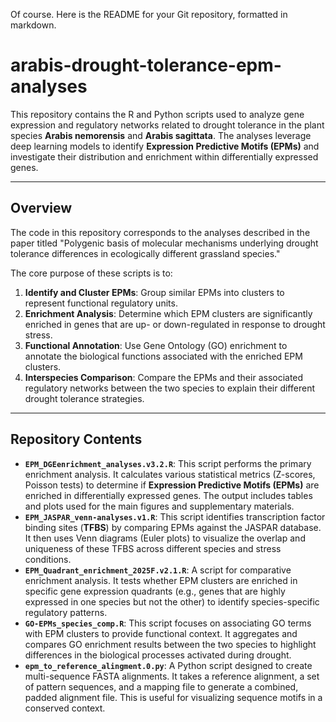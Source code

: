 Of course. Here is the README for your Git repository, formatted in markdown.

# arabis-drought-tolerance-epm-analyses

This repository contains the R and Python scripts used to analyze gene expression and regulatory networks related to drought tolerance in the plant species **Arabis nemorensis** and **Arabis sagittata**. The analyses leverage deep learning models to identify **Expression Predictive Motifs (EPMs)** and investigate their distribution and enrichment within differentially expressed genes.

---

## Overview

The code in this repository corresponds to the analyses described in the paper titled "Polygenic basis of molecular mechanisms underlying drought tolerance differences in ecologically different grassland species."

The core purpose of these scripts is to:

1.  **Identify and Cluster EPMs**: Group similar EPMs into clusters to represent functional regulatory units.
2.  **Enrichment Analysis**: Determine which EPM clusters are significantly enriched in genes that are up- or down-regulated in response to drought stress.
3.  **Functional Annotation**: Use Gene Ontology (GO) enrichment to annotate the biological functions associated with the enriched EPM clusters.
4.  **Interspecies Comparison**: Compare the EPMs and their associated regulatory networks between the two species to explain their different drought tolerance strategies.

---

## Repository Contents

* **`EPM_DGEenrichment_analyses.v3.2.R`**: This script performs the primary enrichment analysis. It calculates various statistical metrics (Z-scores, Poisson tests) to determine if **Expression Predictive Motifs (EPMs)** are enriched in differentially expressed genes. The output includes tables and plots used for the main figures and supplementary materials.
* **`EPM_JASPAR_venn-analyses.v1.R`**: This script identifies transcription factor binding sites (**TFBS**) by comparing EPMs against the JASPAR database. It then uses Venn diagrams (Euler plots) to visualize the overlap and uniqueness of these TFBS across different species and stress conditions.
* **`EPM_Quadrant_enrichment_2025F.v2.1.R`**: A script for comparative enrichment analysis. It tests whether EPM clusters are enriched in specific gene expression quadrants (e.g., genes that are highly expressed in one species but not the other) to identify species-specific regulatory patterns.
* **`GO-EPMs_species_comp.R`**: This script focuses on associating GO terms with EPM clusters to provide functional context. It aggregates and compares GO enrichment results between the two species to highlight differences in the biological processes activated during drought.
* **`epm_to_reference_alingment.0.py`**: A Python script designed to create multi-sequence FASTA alignments. It takes a reference alignment, a set of pattern sequences, and a mapping file to generate a combined, padded alignment file. This is useful for visualizing sequence motifs in a conserved context.
